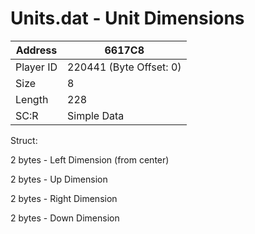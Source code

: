 #  Units.dat - Unit Dimensions
Address   | 6617C8
----------|-------------
Player ID | 220441 (Byte Offset: 0)
Size 	  | 8
Length 	  | 228
SC:R      | Simple Data

Struct:
2 bytes - Left Dimension (from center)
2 bytes - Up Dimension
2 bytes - Right Dimension
2 bytes - Down Dimension
